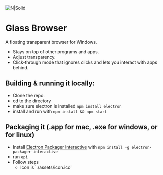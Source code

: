 ![N|Solid](https://raw.githubusercontent.com/mitchas/ffftp/master/assets/ui/icon64.png)
# **Glass Browser**
A floating transparent browser for Windows.
  - Stays on top of other programs and apps.
  - Adjust transparency.
  - Click-through mode that ignores clicks and lets you interact with apps behind.

## Building & running it locally:
- Clone the repo.
- cd to the directory
- make sure electron is installed `npm install electron`
- install and run with `npm install && npm start`

## Packaging it (.app for mac, .exe for windows, or for linux)
- Install [Electron Packager Interactive](https://github.com/Urucas/electron-packager-interactive) with `npm install -g electron-packager-interactive`
- run `epi`
- Follow steps
  - Icon is `./assets/icon.ico'
